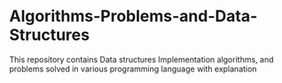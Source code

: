 # Algorithms-Problems-and-Data-Structures
This repository contains Data structures Implementation algorithms, and problems solved in various programming language with explanation
